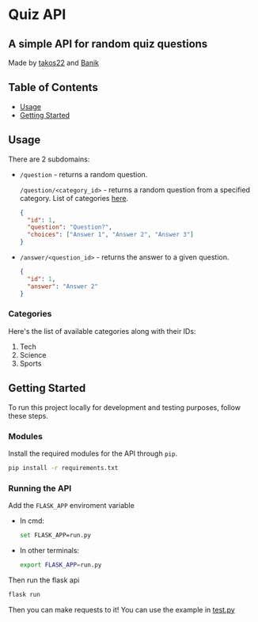 # Quiz API

## A simple API for random quiz questions

Made by [takos22](https://github.com/takos22) and [Banik](https://github.com/Banik1103)

## Table of Contents

- [Usage](#usage)
- [Getting Started](#getting_started)

## Usage <a name = "usage"></a>

There are 2 subdomains:

- `/question` - returns a random question.

  `/question/<category_id>` - returns a random question from a specified category. List of categories [here](#categories).

    ```json
    {
      "id": 1,
      "question": "Question?",
      "choices": ["Answer 1", "Answer 2", "Answer 3"]
    }
    ```

- `/answer/<question_id>` - returns the answer to a given question.

  ```json
  {
    "id": 1,
    "answer": "Answer 2"
  }
  ```

### Categories <a name = "categories"></a>

Here's the list of available categories along with their IDs:

1. Tech
2. Science
3. Sports

## Getting Started <a name = "getting_started"></a>

To run this project locally for development and testing purposes, follow these steps.

### Modules

Install the required modules for the API through `pip`.

```bash
pip install -r requirements.txt
```

### Running the API

Add the `FLASK_APP` enviroment variable

- In cmd:

  ```bash
  set FLASK_APP=run.py
  ```

- In other terminals:

  ```bash
  export FLASK_APP=run.py
  ```

Then run the flask api

```bash
flask run
```

Then you can make requests to it! You can use the example in [test.py](test.py)
